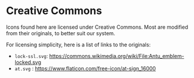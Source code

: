 # Creative Commons

Icons found here are licensed under Creative Commons. Most are modified from their originals, to better suit our system.

For licensing simplicity, here is a list of links to the originals:

- `lock-ssl.svg`: https://commons.wikimedia.org/wiki/File:Antu_emblem-locked.svg
- `at.svg` : https://www.flaticon.com/free-icon/at-sign_16000
